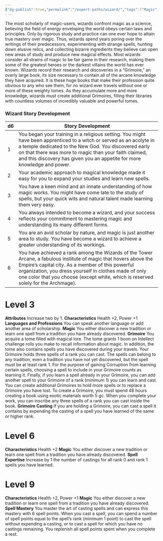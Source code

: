 ```yaml
---
{"dg-publish":true,"permalink":"/expert-paths/wizard/","tags":["Magic"]}
---
```


The most scholarly of magic-users, wizards confront magic as a science, believing the field of energy enveloping the world obeys certain laws and principles. Only by rigorous study and practice can one ever hope to attain true mastery over magic. Thus, wizards spend years poring over the writings of their predecessors, experimenting with strange spells, hunting down elusive relics, and collecting bizarre ingredients they believe can open new areas of study and produce new magical effects. Most wizards consider all strains of magic to be fair game in their research, making them some of the greatest heroes or the darkest villains the world has ever known.
Wizards record their research and discoveries in a “Grimoire,” an overly large book, its size necessary to contain all of the arcane knowledge they have acquired.
It is these huge books that make their profession quite obvious to any who see them, for no wizard ever travels without one or more of these weighty tomes. As they accumulate more and more knowledge, wizards must create additional Grimoires, filling their libraries with countless volumes of incredibly valuable and powerful tomes.
### Wizard Story Development

| d6  | Story Development                                                                                                                                                                                                                                                                                                     |
| --- | --------------------------------------------------------------------------------------------------------------------------------------------------------------------------------------------------------------------------------------------------------------------------------------------------------------------- |
| 1   | You began your training in a religious setting. You might have been apprenticed to a witch or served as an acolyte in a temple dedicated to the New God. You discovered early on that there was more to magic than your faith claimed, and this discovery has given you an appetite for more knowledge and power.     |
| 2   | Your academic approach to magical knowledge made it easy for you to expand your studies and learn new spells.                                                                                                                                                                                                         |
| 3   | You have a keen mind and an innate understanding of how magic works. You might have come late to the study of spells, but your quick wits and natural talent made learning them very easy.                                                                                                                            |
| 4   | You always intended to become a wizard, and your success reflects your commitment to mastering magic and understanding its many different forms.                                                                                                                                                                      |
| 5   | You are an avid scholar by nature, and magic is just another area to study. You have become a wizard to achieve a greater understanding of its workings.                                                                                                                                                              |
| 6   | You have achieved a rank among the Wizards of the Tower Arcane, a fabulous institute of magic that hovers above the Empire’s capital city. As a member of this powerful organization, you dress yourself in clothes made of only one color that you choose (except white, which is reserved solely for the Archmage). |
# Level 3
**Attributes** Increase two by 1.
**Characteristics** Health +2, Power +1
**Languages and Professions** You can speak another language or add another area of scholarship.
**Magic** You either discover a new tradition or learn one spell from a tradition you have already discovered.
**Grimoire** You acquire a tome filled with magical lore. The tome grants 1 boon on Intellect challenge rolls you make to recall information about magic. In addition, the tome also contains spells you have discovered during your travels.
Your Grimoire holds three spells of a rank you can cast.
The spells can belong to any tradition, even a tradition you have not yet discovered, but the spell must be at least rank 1. For the purpose of gaining Corruption from learning certain spells, choosing a spell to include in your Grimoire counts as learning it. Finally, if you learn a spell already in your Grimoire, you can add another spell to your Grimoire of a rank (minimum 1) you can learn and cast.
You can create additional Grimoires to hold more spells or to replace a Grimoire you have lost. To create a Grimoire, you must spend 48 hours creating a book using exotic materials worth 5 gc. When you complete your work, you can inscribe any three spells of a rank you can cast inside the book.
**Grimoire Casting** If you are holding a Grimoire, you can cast a spell it contains by expending the casting of a spell you have learned of the same or higher rank.
# Level 6
**Characteristics** Health +2
**Magic** You either discover a new tradition or learn one spell from a tradition you have already discovered.
**Spell Expertise** Increase by 1 the number of castings for all rank 0 and rank 1 spells you have learned.
# Level 9
**Characteristics** Health +2, Power +1
**Magic** You either discover a new tradition or learn one spell from a tradition you have already discovered.
**Spell Mastery** You master the art of casting spells and can express this mastery with 6 spell points. When you cast a spell, you can spend a number of spell points equal to the spell’s rank (minimum 1 point) to cast the spell without expending a casting, or to cast a spell for which you have no castings remaining. You replenish all spell points spent when you complete a rest.
